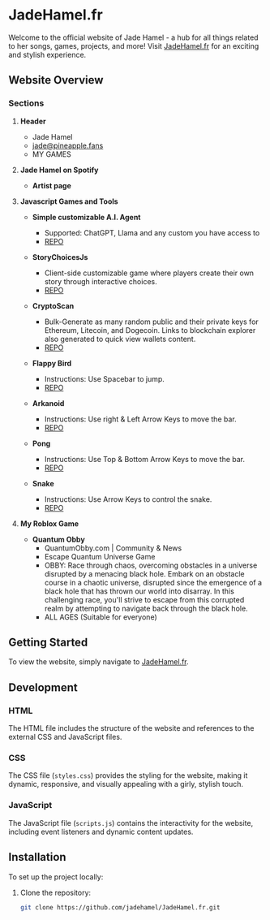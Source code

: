 # JadeHamel.fr

Welcome to the official website of Jade Hamel - a hub for all things related to her songs, games, projects, and more! Visit [JadeHamel.fr](http://jadehamel.fr) for an exciting and stylish experience.

## Website Overview

### Sections

1. **Header**
   - Jade Hamel
   - jade@pineapple.fans
   - MY GAMES

2. **Jade Hamel on Spotify**
   - **Artist page**

3. **Javascript Games and Tools**
   - **Simple customizable A.I. Agent**
     - Supported: ChatGPT, Llama and any custom you have access to
     - [REPO](https://github.com/jadehamel/SuperSimpleChatgptAgent)

   - **StoryChoicesJs**
     - Client-side customizable game where players create their own story through interactive choices.
     - [REPO](https://github.com/jadehamel/StoryChoicesJs)

   - **CryptoScan**
     - Bulk-Generate as many random public and their private keys for Ethereum, Litecoin, and Dogecoin. Links to blockchain explorer also generated to quick view wallets content.
     - [REPO](https://github.com/jadehamel/walletscan)

   - **Flappy Bird**
     - Instructions: Use Spacebar to jump.
     - [REPO](https://github.com/jadehamel/FlappyBirdHtml)

   - **Arkanoid**
     - Instructions: Use right & Left Arrow Keys to move the bar.
     - [REPO](https://github.com/jadehamel/SimpleArkanoid)

   - **Pong**
     - Instructions: Use Top & Bottom Arrow Keys to move the bar.
     - [REPO](https://github.com/jadehamel/SimpleJsPongGame)

   - **Snake**
     - Instructions: Use Arrow Keys to control the snake.
     - [REPO](https://github.com/jadehamel/SimpleJsSnakeGame)

4. **My Roblox Game**
   - **Quantum Obby**
     - QuantumObby.com | Community & News
     - Escape Quantum Universe Game
     - OBBY: Race through chaos, overcoming obstacles in a universe disrupted by a menacing black hole. Embark on an obstacle course in a chaotic universe, disrupted since the emergence of a black hole that has thrown our world into disarray. In this challenging race, you'll strive to escape from this corrupted realm by attempting to navigate back through the black hole.
     - ALL AGES (Suitable for everyone)

## Getting Started

To view the website, simply navigate to [JadeHamel.fr](http://jadehamel.fr).

## Development

### HTML

The HTML file includes the structure of the website and references to the external CSS and JavaScript files.

### CSS

The CSS file (`styles.css`) provides the styling for the website, making it dynamic, responsive, and visually appealing with a girly, stylish touch.

### JavaScript

The JavaScript file (`scripts.js`) contains the interactivity for the website, including event listeners and dynamic content updates.

## Installation

To set up the project locally:

1. Clone the repository:
   ```bash
   git clone https://github.com/jadehamel/JadeHamel.fr.git
